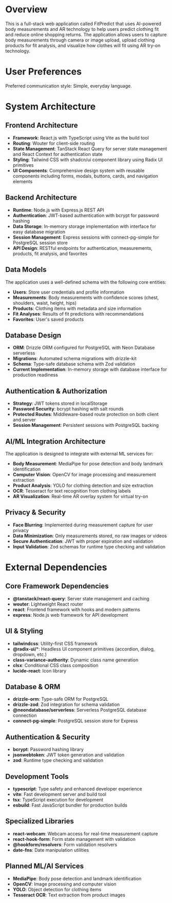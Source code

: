# Overview

This is a full-stack web application called FitPredict that uses AI-powered body measurements and AR technology to help users predict clothing fit and reduce online shopping returns. The application allows users to capture body measurements through camera or image upload, upload clothing products for fit analysis, and visualize how clothes will fit using AR try-on technology.

# User Preferences

Preferred communication style: Simple, everyday language.

# System Architecture

## Frontend Architecture
- **Framework**: React.js with TypeScript using Vite as the build tool
- **Routing**: Wouter for client-side routing
- **State Management**: TanStack React Query for server state management and React Context for authentication state
- **Styling**: Tailwind CSS with shadcn/ui component library using Radix UI primitives
- **UI Components**: Comprehensive design system with reusable components including forms, modals, buttons, cards, and navigation elements

## Backend Architecture
- **Runtime**: Node.js with Express.js REST API
- **Authentication**: JWT-based authentication with bcrypt for password hashing
- **Data Storage**: In-memory storage implementation with interface for easy database migration
- **Session Management**: Express sessions with connect-pg-simple for PostgreSQL session store
- **API Design**: RESTful endpoints for authentication, measurements, products, fit analysis, and favorites

## Data Models
The application uses a well-defined schema with the following core entities:
- **Users**: Store user credentials and profile information
- **Measurements**: Body measurements with confidence scores (chest, shoulders, waist, height, hips)
- **Products**: Clothing items with metadata and size information
- **Fit Analyses**: Results of fit predictions with recommendations
- **Favorites**: User's saved products

## Database Design
- **ORM**: Drizzle ORM configured for PostgreSQL with Neon Database serverless
- **Migrations**: Automated schema migrations with drizzle-kit
- **Schema**: Type-safe database schema with Zod validation
- **Current Implementation**: In-memory storage with database interface for production readiness

## Authentication & Authorization
- **Strategy**: JWT tokens stored in localStorage
- **Password Security**: bcrypt hashing with salt rounds
- **Protected Routes**: Middleware-based route protection on both client and server
- **Session Management**: Persistent sessions with PostgreSQL backing

## AI/ML Integration Architecture
The application is designed to integrate with external ML services for:
- **Body Measurement**: MediaPipe for pose detection and body landmark identification
- **Computer Vision**: OpenCV for image processing and measurement extraction
- **Product Analysis**: YOLO for clothing detection and size extraction
- **OCR**: Tesseract for text recognition from clothing labels
- **AR Visualization**: Real-time AR overlay system for virtual try-on

## Privacy & Security
- **Face Blurring**: Implemented during measurement capture for user privacy
- **Data Minimization**: Only measurements stored, no raw images or videos
- **Secure Authentication**: JWT with proper expiration and validation
- **Input Validation**: Zod schemas for runtime type checking and validation

# External Dependencies

## Core Framework Dependencies
- **@tanstack/react-query**: Server state management and caching
- **wouter**: Lightweight React router
- **react**: Frontend framework with hooks and modern patterns
- **express**: Node.js web framework for API development

## UI & Styling
- **tailwindcss**: Utility-first CSS framework
- **@radix-ui/***: Headless UI component primitives (accordion, dialog, dropdown, etc.)
- **class-variance-authority**: Dynamic class name generation
- **clsx**: Conditional CSS class composition
- **lucide-react**: Icon library

## Database & ORM
- **drizzle-orm**: Type-safe ORM for PostgreSQL
- **drizzle-zod**: Zod integration for schema validation
- **@neondatabase/serverless**: Serverless PostgreSQL database connection
- **connect-pg-simple**: PostgreSQL session store for Express

## Authentication & Security
- **bcrypt**: Password hashing library
- **jsonwebtoken**: JWT token generation and validation
- **zod**: Runtime type checking and validation

## Development Tools
- **typescript**: Type safety and enhanced developer experience
- **vite**: Fast development server and build tool
- **tsx**: TypeScript execution for development
- **esbuild**: Fast JavaScript bundler for production builds

## Specialized Libraries
- **react-webcam**: Webcam access for real-time measurement capture
- **react-hook-form**: Form state management with validation
- **@hookform/resolvers**: Form validation resolvers
- **date-fns**: Date manipulation utilities

## Planned ML/AI Services
- **MediaPipe**: Body pose detection and landmark identification
- **OpenCV**: Image processing and computer vision
- **YOLO**: Object detection for clothing items
- **Tesseract OCR**: Text extraction from product images
